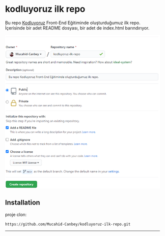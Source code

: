 # kodluyoruz ilk repo
Bu repo [Kodluyoruz](https://www.kodluyoruz.org/) Front-End Eğitiminde oluşturduğumuz ilk repo. İçerisinde bir adet README dosyası, bir adet de index.html barındırıyor. 

![gitProje](images/ilkRepo.PNG)

## Installation

 proje clon:

```
https://github.com/Mucahid-Canbey/kodluyoruz-ilk-repo.git
```

---